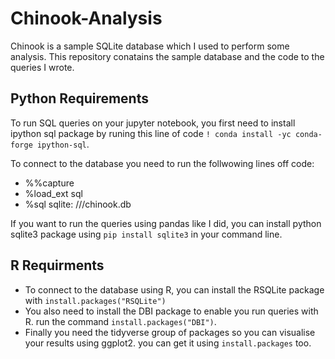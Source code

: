 # Chinook-Analysis
Chinook is a sample SQLite database which I used to perform some analysis.
This repository conatains the sample database and the code to the queries I wrote.

## Python Requirements 
To run SQL queries on your jupyter notebook, you first need to install ipython sql package by runing this line of code `! conda install -yc conda-forge ipython-sql`. 

To connect to the database you need to run the follwowing lines off code:
* %%capture
* %load_ext sql
* %sql sqlite: ///chinook.db

If you want to run the queries using pandas like I did, you can install python sqlite3 package using `pip install sqlite3` in your command line.

## R Requirments

* To connect to the database using R, you can install the RSQLite package with `install.packages("RSQLite")`
* You also need to install the DBI package to enable you run queries with R. run the command `install.packages("DBI")`.
* Finally you need the tidyverse group of packages so you can visualise your results using ggplot2. you can get it using `install.packages` too.

